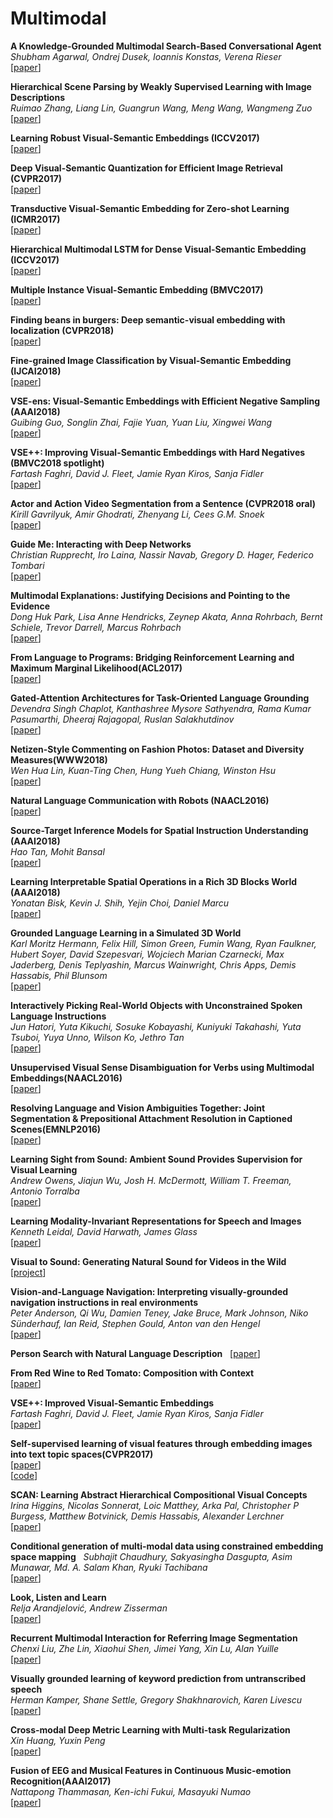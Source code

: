 # Multimodal   
**A Knowledge-Grounded Multimodal Search-Based Conversational Agent**  
*Shubham Agarwal, Ondrej Dusek, Ioannis Konstas, Verena Rieser*  
[[paper](https://arxiv.org/abs/1810.11954)]  

**Hierarchical Scene Parsing by Weakly Supervised Learning with Image Descriptions**  
*Ruimao Zhang, Liang Lin, Guangrun Wang, Meng Wang, Wangmeng Zuo*  
[[paper](https://arxiv.org/abs/1709.09490)]  

**Learning Robust Visual-Semantic Embeddings (ICCV2017)**  
[[paper](http://openaccess.thecvf.com/content_ICCV_2017/papers/Tsai_Learning_Robust_Visual-Semantic_ICCV_2017_paper.pdf)]  

**Deep Visual-Semantic Quantization for Efficient Image Retrieval (CVPR2017)**  
[[paper](http://openaccess.thecvf.com/content_cvpr_2017/papers/Cao_Deep_Visual-Semantic_Quantization_CVPR_2017_paper.pdf)]  

**Transductive Visual-Semantic Embedding for Zero-shot Learning (ICMR2017)**  
[[paper](https://dl.acm.org/citation.cfm?id=3078977)]  

**Hierarchical Multimodal LSTM for Dense Visual-Semantic Embedding (ICCV2017)**  
[[paper](http://www.ganghua.org/publication/ICCV17c.pdf)]  

**Multiple Instance Visual-Semantic Embedding (BMVC2017)**  
[[paper](http://web.cs.ucla.edu/~zhou.ren/Zhou_bmvc17_paper.pdf)]  

**Finding beans in burgers: Deep semantic-visual embedding with localization (CVPR2018)**   
[[paper](http://openaccess.thecvf.com/content_cvpr_2018/CameraReady/3272.pdf)]  

**Fine-grained Image Classification by Visual-Semantic Embedding (IJCAI2018)**  
[[paper](https://www.ijcai.org/proceedings/2018/0145.pdf)]  

**VSE-ens: Visual-Semantic Embeddings with Efficient Negative Sampling (AAAI2018)**  
*Guibing Guo, Songlin Zhai, Fajie Yuan, Yuan Liu, Xingwei Wang*  
[[paper](https://arxiv.org/abs/1801.01632)]  

**VSE++: Improving Visual-Semantic Embeddings with Hard Negatives (BMVC2018 spotlight)**  
*Fartash Faghri, David J. Fleet, Jamie Ryan Kiros, Sanja Fidler*  
[[paper](https://arxiv.org/abs/1707.05612)]  

**Actor and Action Video Segmentation from a Sentence (CVPR2018 oral)**  
*Kirill Gavrilyuk, Amir Ghodrati, Zhenyang Li, Cees G.M. Snoek*  
[[paper](https://arxiv.org/abs/1803.07485)]  

**Guide Me: Interacting with Deep Networks**  
*Christian Rupprecht, Iro Laina, Nassir Navab, Gregory D. Hager, Federico Tombari*  
[[paper](https://arxiv.org/abs/1803.11544)]  

**Multimodal Explanations: Justifying Decisions and Pointing to the Evidence**  
*Dong Huk Park, Lisa Anne Hendricks, Zeynep Akata, Anna Rohrbach, Bernt Schiele, Trevor Darrell, Marcus Rohrbach*  
[[paper](https://arxiv.org/abs/1802.08129)]  

**From Language to Programs: Bridging Reinforcement Learning and Maximum Marginal Likelihood(ACL2017)**  
[[paper](http://aclweb.org/anthology/P/P17/P17-1097.pdf)]  

**Gated-Attention Architectures for Task-Oriented Language Grounding**  
*Devendra Singh Chaplot, Kanthashree Mysore Sathyendra, Rama Kumar Pasumarthi, Dheeraj Rajagopal, Ruslan Salakhutdinov*  
[[paper](https://arxiv.org/abs/1706.07230)]  

**Netizen-Style Commenting on Fashion Photos: Dataset and Diversity Measures(WWW2018)**  
*Wen Hua Lin, Kuan-Ting Chen, Hung Yueh Chiang, Winston Hsu*  
[[paper](https://arxiv.org/abs/1801.10300)]  

**Natural Language Communication with Robots (NAACL2016)**  
[[paper](http://www.aclweb.org/anthology/N16-1089)]  

**Source-Target Inference Models for Spatial Instruction Understanding (AAAI2018)**  
*Hao Tan, Mohit Bansal*  
[[paper](https://arxiv.org/abs/1707.03804)]  

**Learning Interpretable Spatial Operations in a Rich 3D Blocks World (AAAI2018)**  
*Yonatan Bisk, Kevin J. Shih, Yejin Choi, Daniel Marcu*  
[[paper](https://arxiv.org/abs/1712.03463)]  

**Grounded Language Learning in a Simulated 3D World**  
*Karl Moritz Hermann, Felix Hill, Simon Green, Fumin Wang, Ryan Faulkner, Hubert Soyer, David Szepesvari, Wojciech Marian Czarnecki, Max Jaderberg, Denis Teplyashin, Marcus Wainwright, Chris Apps, Demis Hassabis, Phil Blunsom*  
[[paper](https://arxiv.org/abs/1706.06551)]  

**Interactively Picking Real-World Objects with Unconstrained Spoken Language Instructions**  
*Jun Hatori, Yuta Kikuchi, Sosuke Kobayashi, Kuniyuki Takahashi, Yuta Tsuboi, Yuya Unno, Wilson Ko, Jethro Tan*  
[[paper](https://arxiv.org/abs/1710.06280)]  

**Unsupervised Visual Sense Disambiguation for Verbs using Multimodal Embeddings(NAACL2016)**  
[[paper](http://www.aclweb.org/anthology/N16-1022)]  

**Resolving Language and Vision Ambiguities Together: Joint Segmentation & Prepositional Attachment Resolution in Captioned Scenes(EMNLP2016)**  
[[paper](http://www.aclweb.org/anthology/D16-1156)]  

**Learning Sight from Sound: Ambient Sound Provides Supervision for Visual Learning**  
*Andrew Owens, Jiajun Wu, Josh H. McDermott, William T. Freeman, Antonio Torralba*  
[[paper](https://arxiv.org/abs/1712.07271v1)]  

**Learning Modality-Invariant Representations for Speech and Images**  
*Kenneth Leidal, David Harwath, James Glass*  
[[paper](https://arxiv.org/abs/1712.03897)]  

**Visual to Sound: Generating Natural Sound for Videos in the Wild**  
[[project](http://bvision11.cs.unc.edu/bigpen/yipin/visual2sound_webpage/visual2sound.html)]  

**Vision-and-Language Navigation: Interpreting visually-grounded navigation instructions in real environments**  
*Peter Anderson, Qi Wu, Damien Teney, Jake Bruce, Mark Johnson, Niko Sünderhauf, Ian Reid, Stephen Gould, Anton van den Hengel*  
[[paper](https://arxiv.org/abs/1711.07280)]  

**Person Search with Natural Language Description**  
[[paper](http://openaccess.thecvf.com/content_cvpr_2017/papers/Li_Person_Search_With_CVPR_2017_paper.pdf)]  

**From Red Wine to Red Tomato: Composition with Context**  
[[paper](http://www.cs.cmu.edu/~imisra/data/composing_cvpr17.pdf)]  

**VSE++: Improved Visual-Semantic Embeddings**  
*Fartash Faghri, David J. Fleet, Jamie Ryan Kiros, Sanja Fidler*  
[[paper](https://arxiv.org/abs/1707.05612)]  

**Self-supervised learning of visual features through embedding images into text topic spaces(CVPR2017)**  
[[paper](https://arxiv.org/pdf/1705.08631.pdf)]  
[[code](https://github.com/lluisgomez/TextTopicNet)]  

**SCAN: Learning Abstract Hierarchical Compositional Visual Concepts**  
*Irina Higgins, Nicolas Sonnerat, Loic Matthey, Arka Pal, Christopher P Burgess, Matthew Botvinick, Demis Hassabis, Alexander Lerchner*  
[[paper](https://arxiv.org/abs/1707.03389)]  

**Conditional generation of multi-modal data using constrained embedding space mapping**  
*Subhajit Chaudhury, Sakyasingha Dasgupta, Asim Munawar, Md. A. Salam Khan, Ryuki Tachibana*  
[[paper](https://arxiv.org/abs/1707.00860)]  

**Look, Listen and Learn**  
*Relja Arandjelović, Andrew Zisserman*  
[[paper](https://arxiv.org/abs/1705.08168)]  

**Recurrent Multimodal Interaction for Referring Image Segmentation**  
*Chenxi Liu, Zhe Lin, Xiaohui Shen, Jimei Yang, Xin Lu, Alan Yuille*  
[[paper](https://arxiv.org/abs/1703.07939)]  

**Visually grounded learning of keyword prediction from untranscribed speech**  
*Herman Kamper, Shane Settle, Gregory Shakhnarovich, Karen Livescu*  
[[paper](https://arxiv.org/abs/1703.08136v1)]  

**Cross-modal Deep Metric Learning with Multi-task Regularization**  
*Xin Huang, Yuxin Peng*  
[[paper](https://arxiv.org/abs/1703.07026)]  

**Fusion of EEG and Musical Features in Continuous Music-emotion Recognition(AAAI2017)**  
*Nattapong Thammasan, Ken-ichi Fukui, Masayuki Numao*  
[[paper](https://arxiv.org/abs/1611.10120)]  

